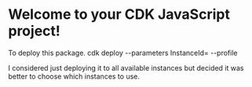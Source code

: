 # Welcome to your CDK JavaScript project!
To deploy this package.
 cdk deploy --parameters InstanceId=<Amazon Connect ARN> --profile <Your profile>

I considered just deploying it to all available instances but decided it was better to choose which instances to use.
